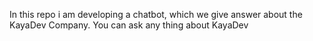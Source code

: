 In this repo i am developing a chatbot, which we give answer about the KayaDev Company. You can ask any thing about KayaDev